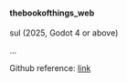 <!-- ![alt text](game_icon.png?raw=true "Screenshot") -->

<h4>thebookofthings_web</h4>

sul (2025, Godot 4 or above)

...

Github reference: [link](https://github.com/sulianthual/thebookofthings_web)
